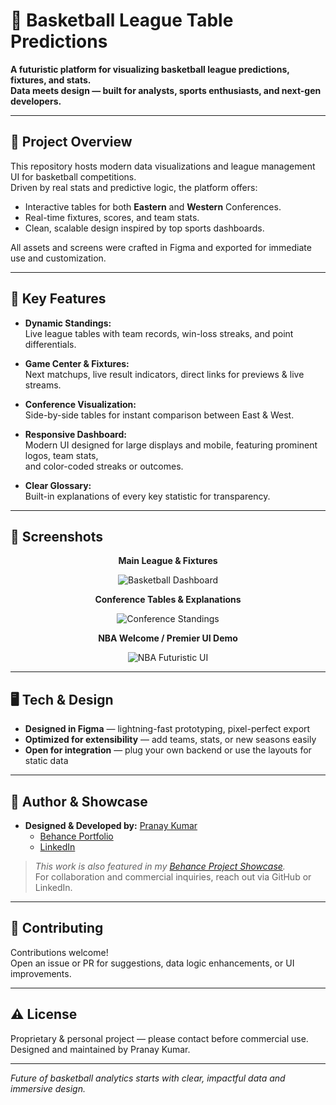 # 🏀 Basketball League Table Predictions

**A futuristic platform for visualizing basketball league predictions, fixtures, and stats.  
Data meets design — built for analysts, sports enthusiasts, and next-gen developers.**

---

## 🔭 Project Overview

This repository hosts modern data visualizations and league management UI for basketball competitions.  
Driven by real stats and predictive logic, the platform offers:

- Interactive tables for both **Eastern** and **Western** Conferences.
- Real-time fixtures, scores, and team stats.
- Clean, scalable design inspired by top sports dashboards.

All assets and screens were crafted in Figma and exported for immediate use and customization.

---

## 🚀 Key Features

- **Dynamic Standings:**  
  Live league tables with team records, win-loss streaks, and point differentials.

- **Game Center & Fixtures:**  
  Next matchups, live result indicators, direct links for previews & live streams.

- **Conference Visualization:**  
  Side-by-side tables for instant comparison between East & West.

- **Responsive Dashboard:**  
  Modern UI designed for large displays and mobile, featuring prominent logos, team stats,  
  and color-coded streaks or outcomes.

- **Clear Glossary:**  
  Built-in explanations of every key statistic for transparency.

---

## 📸 Screenshots

<div align="center">

**Main League & Fixtures**

![Basketball Dashboard](4.jpg)

**Conference Tables & Explanations**

![Conference Standings](3.jpg)

**NBA Welcome / Premier UI Demo**

![NBA Futuristic UI](2.jpg)

</div>

---

## 🖥️ Tech & Design

- **Designed in Figma** — lightning-fast prototyping, pixel-perfect export
- **Optimized for extensibility** — add teams, stats, or new seasons easily
- **Open for integration** — plug your own backend or use the layouts for static data

---

## 👤 Author & Showcase

- **Designed & Developed by:** [Pranay Kumar](https://github.com/mudigondapranay)
  - [Behance Portfolio](https://www.behance.net/mudigondapranay)
  - [LinkedIn](https://www.linkedin.com/in/mudigondapranay/)

> _This work is also featured in my [Behance Project Showcase](https://www.behance.net/mudigondapranay)._  
> For collaboration and commercial inquiries, reach out via GitHub or LinkedIn.

---

## 🤝 Contributing

Contributions welcome!  
Open an issue or PR for suggestions, data logic enhancements, or UI improvements.

---

## ⚠️ License

Proprietary & personal project — please contact before commercial use.  
Designed and maintained by Pranay Kumar.

---

*Future of basketball analytics starts with clear, impactful data and immersive design.*
